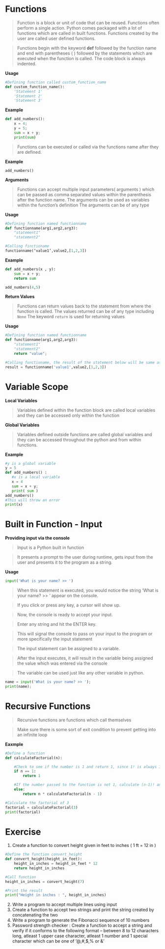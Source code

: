 

# Functions

> Function is a block or unit of code that can be reused.
> Functions often perform a single action.
> Python comes packaged with a lot of
> functions which are called in built functions.
> Functions created by the user are called user defined functions.
>

> Functions begin with the keyword **def** followed by the function name
> and end with  parentheses ( ) followed by the statements which are
> executed when the function is called.
> The code block is always indented.

**Usage**

```python
#Defining function called custom_function_name
def custom_function_name():
	'Statement 1'
	'Statement 2'
	'Statement 3'
```

**Example**

```python
def add_numbers():
	x = 4;
	y = 5;
	sum = x + y;
	print(sum)
```

> Functions can be executed or called via the functions name after they
> are defined.

**Example**

    add_numbers()

**Arguments**

> Functions can accept multiple input parameters( arguments ) which can be passed as 
> comma separated values within the parenthesis after the function name.
> The arguments can be used as variables within the function’s definition
>The arguments can be of any type

**Usage**
```python
#Defining function named functionname
def functionname(arg1,arg2,arg3):
	"statement1"
	"statement2"

#Calling finctioname
functionname(‘value1’,value2,[1,2,3])

```

**Example**

```python
def add_numbers(x , y):
    sum = x + y;
    return sum

add_numbers(4,5)

```

**Return Values**

> Functions can return values back to the statement from where the
> function is called.
> The values returned can be of any type including `None`
> The keyword `return` is used for returning values

**Usage**

```python
#Defining function named functionname
def functionname(arg1,arg2,arg3):
	"statement1"
	"statement2"
	return "value";

#Calling functioname, the result of the statement below will be same as 'value' which was returned in the function
result = functionname('value1',value2,[1,2,3])

```

# Variable Scope

**Local Variables**

> Variables defined within the function block are called local variables
> and they can be accessed only within the function

**Global Variables**

> Variables defined outside functions are called global variables and
> they can be accessed throughout the python and from within functions.

**Example**
```python
#y is a global variable
y = 5
def add_numbers() :
   #x is a local variable
   x = 4
   sum = x + y;
   print( sum )
add_numbers()
#This will throw an error
print(x)
```
# Built in Function - Input

**Providing input via the console**

> Input is a Python built in function

>It presents a prompt to the user during runtime, gets input from
> the user and presents it to the program as a string.

**Usage**

```python
input('What is your name? >> ')
```

> When this statement is executed, you would notice the string ‘What is
> your name? >> ‘ appear on the console.

> If you click or press any key, a cursor will show up.
 
> Now, the console is ready to accept your input.

> Enter any string and hit the ENTER key.
 
> This will signal the console to pass on your input to the program or
> more specifically the input statement

> The input statement can be assigned to a variable.

> After the input executes, it will result in the variable being
> assigned the value which was entered via the console

> The variable can be used just like any other variable in python.

```python
name = input('What is your name? >> ');
print(name);
```

# Recursive Functions

> Recursive functions are functions which call themselves

> Make sure there is some sort of exit condition to prevent getting
> into an infinite loop

**Eaxmple**

```python
#Define a function
def calculateFactorial(n):

    #Check to see if the number is 1 and return 1, since 1! is always 1
    if n == 1:
        return 1

    #If the number passed to the function is not 1, calculate (n-1)! and multiple it to the number
    else:
        return n * calculateFactorial(n - 1)

#Calculate the factorial of 3
factorial = calculateFactorial(3)
print(factorial)

```

# Exercise

1. Create a function to convert height given in feet to inches ( 1 ft = 12 in )
```python
#Define the function convert_height
def convert_height(height_in_feet):
	height_in_inches = height_in_feet * 12
	return height_in_inches

#Call function
height_in_inches = convert_height(7)

#Print the result
print("Height in inches : ", height_in_inches)
```

2. Write a program to accept multiple lines using input
3. Create a function to accept two strings and print the string created by concatenating the two 
4. Write a program to generate the Fibonacci sequence of 10 numbers
5. Password strength checker : Create a function to accept a string  and verify if it conforms to the following format – between 8 to 12 characters long, atleast 1 upper case character, atleast 1 number and 1 special character which can be one of ’@,#,$,% or &’
